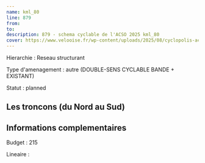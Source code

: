 ```yaml
---
name: kml_80 
line: 879
from: 
to:  
description: 879 - schema cyclable de l'ACSO 2025 kml_80 
cover: https://www.velooise.fr/wp-content/uploads/2025/08/cyclopolis-acso-879.jpg
---
```

Hierarchie : Reseau structurant

Type d'amenagement : autre (DOUBLE-SENS CYCLABLE BANDE + EXISTANT)

Statut : planned

## Les troncons (du Nord au Sud)

## Informations complementaires

Budget  : 215 

Lineaire :

